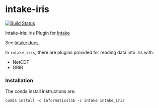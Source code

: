 # intake-iris

[![Build Status](https://travis-ci.com/informatics-lab/intake-iris.svg?branch=master)](https://travis-ci.com/informatics-lab/intake-iris)

Intake-iris: iris Plugin for [Intake](https://github.com/informatics-lab/intake-iris)

See [Intake docs](https://intake.readthedocs.io/en/latest/overview.html).

In `intake_iris`, there are plugins provided for reading data into iris with.
  - NetCDF
  - GRIB

### Installation

The conda install instructions are:

```
conda install -c informaticslab -c intake intake_iris
```
